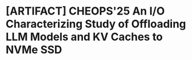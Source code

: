 # [ARTIFACT] CHEOPS'25 An I/O Characterizing Study of Offloading LLM Models and KV Caches to NVMe SSD
